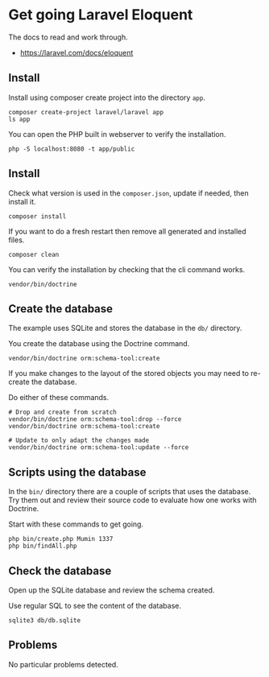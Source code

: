 Get going Laravel Eloquent
===========================

The docs to read and work through.

* https://laravel.com/docs/eloquent



Install
-----------------------

Install using composer create project into the directory `app`.

```
composer create-project laravel/laravel app
ls app
```

You can open the PHP built in webserver to verify the installation.

```
php -S localhost:8080 -t app/public
```



Install
---------------------------

Check what version is used in the `composer.json`, update if needed, then install it.

```
composer install
```

If you want to do a fresh restart then remove all generated and installed files.

```
composer clean
```

You can verify the installation by checking that the cli command works.

```
vendor/bin/doctrine
```



Create the database
---------------------------

The example uses SQLite and stores the database in the `db/` directory.

You create the database using the Doctrine command.

```
vendor/bin/doctrine orm:schema-tool:create
```

If you make changes to the layout of the stored objects you may need to re-create the database.

Do either of these commands.

```
# Drop and create from scratch
vendor/bin/doctrine orm:schema-tool:drop --force
vendor/bin/doctrine orm:schema-tool:create
```

```
# Update to only adapt the changes made
vendor/bin/doctrine orm:schema-tool:update --force
```



Scripts using the database
---------------------------

In the `bin/` directory there are a couple of scripts that uses the database. Try them out and review their source code to evaluate how one works with Doctrine.

Start with these commands to get going.

```
php bin/create.php Mumin 1337
php bin/findAll.php
```



Check the database
---------------------------

Open up the SQLite database and review the schema created.

Use regular SQL to see the content of the database.

```
sqlite3 db/db.sqlite
```



Problems
---------------------------

No particular problems detected.
